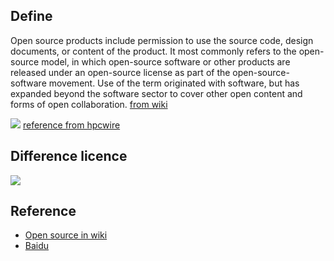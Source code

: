 
##  Define
Open source products include permission to use the source code, design documents, or content of the product. It most commonly refers to the open-source model, in which open-source software or other products are released under an open-source license as part of the open-source-software movement. Use of the term originated with software, but has expanded beyond the software sector to cover other open content and forms of open collaboration.
[from wiki](https://en.wikipedia.org/wiki/Open_source)

![](https://gitlab.com/picbed/bed/uploads/725d67b3da36f07f5bc25bf9a3e0db4e/OpenSourceOverTime.png
)
[reference from hpcwire](https://www.hpcwire.com/2017/06/15/opensuco-open-source-supercomputing-isc/)




## Difference licence
![](https://gitlab.com/picbed/bed/uploads/d617f6a9c86081a24e26d4290e69d31a/PERMISSIVE-VS-COPYLEFT-LICENSES-2.jpg)



## Reference
* [Open source in wiki](https://en.wikipedia.org/wiki/Open_source)
* [Baidu](https://baike.baidu.com/item/%E5%BC%80%E6%94%BE%E6%BA%90%E4%BB%A3%E7%A0%81/114160?fromtitle=Open%20Source&fromid=2667585&fr=aladdin)